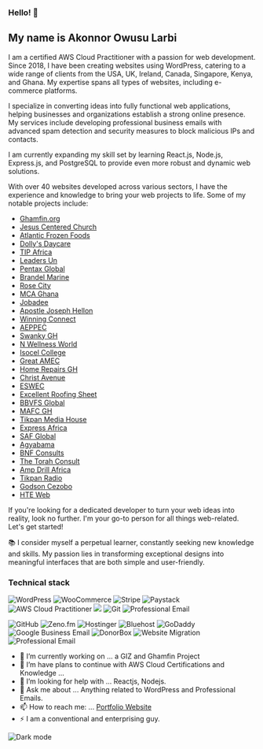 ### Hello!  👋

## My name is Akonnor Owusu Larbi
I am a certified AWS Cloud Practitioner with a passion for web development. Since 2018, I have been creating websites using WordPress, catering to a wide range of clients from the USA, UK, Ireland, Canada, Singapore, Kenya, and Ghana. My expertise spans all types of websites, including e-commerce platforms.

I specialize in converting ideas into fully functional web applications, helping businesses and organizations establish a strong online presence. My services include developing professional business emails with advanced spam detection and security measures to block malicious IPs and contacts.

I am currently expanding my skill set by learning React.js, Node.js, Express.js, and PostgreSQL to provide even more robust and dynamic web solutions.

With over 40 websites developed across various sectors, I have the experience and knowledge to bring your web projects to life. Some of my notable projects include:

- [Ghamfin.org](https://www.ghamfin.org)
- [Jesus Centered Church](https://www.jesuscenteredchurch.com)
- [Atlantic Frozen Foods](https://www.atlanticfrozenfoodsca.com)
- [Dolly's Daycare](https://www.dollysdaycare.com)
- [TIP Africa](https://www.tipafrica.org)
- [Leaders Un](https://www.leadersun.org)
- [Pentax Global](https://www.pentaxglobal.com)
- [Brandel Marine](https://www.brandelmarine.com)
- [Rose City](https://www.rosecityps.com)
- [MCA Ghana](https://www.mcaghana.com)
- [Jobadee](https://www.jobadee.com)
- [Apostle Joseph Hellon](https://www.apostlejosephhellon.com)
- [Winning Connect](https://www.winningconnect.com)
- [AEPPEC](https://www.aeppec.org)
- [Swanky GH](https://www.swankygh.com)
- [N Wellness World](https://www.nwellnessworld.com)
- [Isocel College](https://www.isocelcollege.com)
- [Great AMEC](https://www.greatamec.com)
- [Home Repairs GH](https://www.homerepairsgh.com)
- [Christ Avenue](https://www.christavenue-gh.com)
- [ESWEC](https://www.eswec.com)
- [Excellent Roofing Sheet](https://www.excellentroofingsheet.com)
- [BBVFS Global](https://www.bbvfsglobal.com)
- [MAFC GH](https://www.mafcgh.com)
- [Tikpan Media House](https://www.tikpanmediahouse.com)
- [Express Africa](https://www.express-africa.com)
- [SAF Global](https://www.safglobal.org)
- [Agyabama](https://www.agyabama.com)
- [BNF Consults](https://www.bnfconsults.com)
- [The Torah Consult](https://www.thetorahconsult.org)
- [Amp Drill Africa](https://www.ampdrillafrica.com)
- [Tikpan Radio](https://www.tikpanradio.com)
- [Godson Cezobo](https://www.godsoncezobo.com)
- [HTE Web](https://www.hteweb.com)

If you're looking for a dedicated developer to turn your web ideas into reality, look no further. I'm your go-to person for all things web-related. Let's get started!


📚 I consider myself a perpetual learner, constantly seeking new knowledge and skills. My passion lies in transforming exceptional designs into meaningful interfaces that are both simple and user-friendly.


### Technical stack
![WordPress](https://img.shields.io/badge/WordPress-21759B?style=for-the-badge&logo=wordpress&logoColor=white) ![WooCommerce](https://img.shields.io/badge/WooCommerce-96588A?style=for-the-badge&logo=woocommerce&logoColor=white) ![Stripe](https://img.shields.io/badge/Stripe-008CDD?style=for-the-badge&logo=stripe&logoColor=white)
![Paystack](https://img.shields.io/badge/Paystack-003399?style=for-the-badge&logo=paystack&logoColor=white)
 ![AWS Cloud Practitioner](https://img.shields.io/badge/AWS_Cloud_Practitioner-232F3E?style=for-the-badge&logo=amazonaws&logoColor=white) ![](https://img.shields.io/badge/JavaScript-F7DF1E?style=for-the-badge&logo=javascript&logoColor=black) ![Git](https://img.shields.io/badge/Git-F05032?style=for-the-badge&logo=git&logoColor=white) ![Professional Email](https://img.shields.io/badge/Professional_Email-0073e6?style=for-the-badge&logo=gmail&logoColor=white)

![GitHub](https://img.shields.io/badge/GitHub-181717?style=for-the-badge&logo=github&logoColor=white) ![Zeno.fm](https://img.shields.io/badge/Zeno.fm-333333?style=for-the-badge&logo=zeno.fm&logoColor=white) ![Hostinger](https://img.shields.io/badge/Hostinger-ff6600?style=for-the-badge&logo=hostinger&logoColor=white) ![Bluehost](https://img.shields.io/badge/Bluehost-003d6b?style=for-the-badge&logo=bluehost&logoColor=white) ![GoDaddy](https://img.shields.io/badge/GoDaddy-F56300?style=for-the-badge&logo=godaddy&logoColor=white) ![Google Business Email](https://img.shields.io/badge/Google_Business_Email-4285F4?style=for-the-badge&logo=gmail&logoColor=white)
![DonorBox](https://img.shields.io/badge/DonorBox-009EDB?style=for-the-badge&logo=donorbox&logoColor=white) ![Website Migration](https://img.shields.io/badge/Website_Migration-4CAF50?style=for-the-badge&logo=cloud&logoColor=white) ![Professional Email](https://img.shields.io/badge/Professional_Email-0073e6?style=for-the-badge&logo=gmail&logoColor=white)









- 🔭 I’m currently working on ... a GIZ and Ghamfin Project
- 🌱 I’m  have plans to continue with AWS Cloud Certifications and Knowledge ...
- 🤔 I’m looking for help with ... Reactjs, Nodejs.
- 💬 Ask me about ... Anything related to WordPress and Professional Emails.
- 📫 How to reach me: ...  [Portfolio Website](https://hteweb.com/)
- ⚡ I am a conventional and enterprising guy.


![Dark mode](https://github.com/github-dark.png#gh-dark-mode-only)
